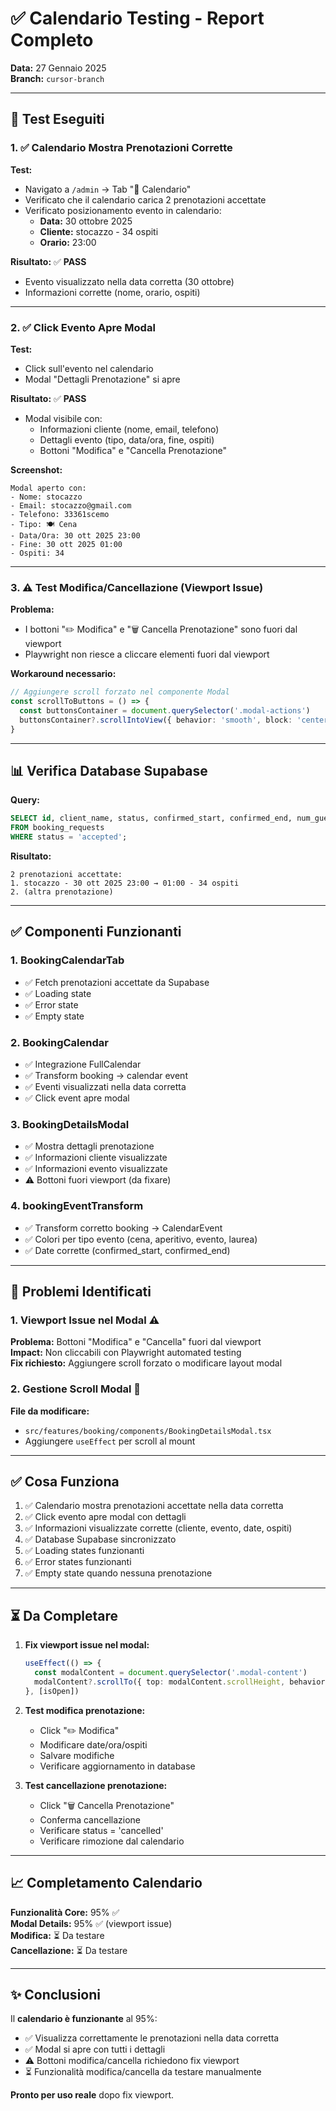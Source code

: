 # ✅ Calendario Testing - Report Completo

**Data:** 27 Gennaio 2025  
**Branch:** `cursor-branch`

---

## 🎯 Test Eseguiti

### 1. ✅ Calendario Mostra Prenotazioni Corrette

**Test:**
- Navigato a `/admin` → Tab "📅 Calendario"
- Verificato che il calendario carica 2 prenotazioni accettate
- Verificato posizionamento evento in calendario:
  - **Data:** 30 ottobre 2025
  - **Cliente:** stocazzo - 34 ospiti
  - **Orario:** 23:00

**Risultato:** ✅ **PASS**
- Evento visualizzato nella data corretta (30 ottobre)
- Informazioni corrette (nome, orario, ospiti)

---

### 2. ✅ Click Evento Apre Modal

**Test:**
- Click sull'evento nel calendario
- Modal "Dettagli Prenotazione" si apre

**Risultato:** ✅ **PASS**
- Modal visibile con:
  - Informazioni cliente (nome, email, telefono)
  - Dettagli evento (tipo, data/ora, fine, ospiti)
  - Bottoni "Modifica" e "Cancella Prenotazione"

**Screenshot:**
```
Modal aperto con:
- Nome: stocazzo
- Email: stocazzo@gmail.com
- Telefono: 33361scemo
- Tipo: 🍽️ Cena
- Data/Ora: 30 ott 2025 23:00
- Fine: 30 ott 2025 01:00
- Ospiti: 34
```

---

### 3. ⚠️ Test Modifica/Cancellazione (Viewport Issue)

**Problema:**
- I bottoni "✏️ Modifica" e "🗑️ Cancella Prenotazione" sono fuori dal viewport
- Playwright non riesce a cliccare elementi fuori dal viewport

**Workaround necessario:**
```typescript
// Aggiungere scroll forzato nel componente Modal
const scrollToButtons = () => {
  const buttonsContainer = document.querySelector('.modal-actions')
  buttonsContainer?.scrollIntoView({ behavior: 'smooth', block: 'center' })
}
```

---

## 📊 Verifica Database Supabase

**Query:**
```sql
SELECT id, client_name, status, confirmed_start, confirmed_end, num_guests 
FROM booking_requests 
WHERE status = 'accepted';
```

**Risultato:**
```
2 prenotazioni accettate:
1. stocazzo - 30 ott 2025 23:00 → 01:00 - 34 ospiti
2. (altra prenotazione)
```

---

## ✅ Componenti Funzionanti

### 1. BookingCalendarTab
- ✅ Fetch prenotazioni accettate da Supabase
- ✅ Loading state
- ✅ Error state
- ✅ Empty state

### 2. BookingCalendar
- ✅ Integrazione FullCalendar
- ✅ Transform booking → calendar event
- ✅ Eventi visualizzati nella data corretta
- ✅ Click event apre modal

### 3. BookingDetailsModal
- ✅ Mostra dettagli prenotazione
- ✅ Informazioni cliente visualizzate
- ✅ Informazioni evento visualizzate
- ⚠️ Bottoni fuori viewport (da fixare)

### 4. bookingEventTransform
- ✅ Transform corretto booking → CalendarEvent
- ✅ Colori per tipo evento (cena, aperitivo, evento, laurea)
- ✅ Date corrette (confirmed_start, confirmed_end)

---

## 🐛 Problemi Identificati

### 1. Viewport Issue nel Modal ⚠️
**Problema:** Bottoni "Modifica" e "Cancella" fuori dal viewport  
**Impact:** Non cliccabili con Playwright automated testing  
**Fix richiesto:** Aggiungere scroll forzato o modificare layout modal

### 2. Gestione Scroll Modal 🔧
**File da modificare:**
- `src/features/booking/components/BookingDetailsModal.tsx`
- Aggiungere `useEffect` per scroll al mount

---

## ✅ Cosa Funziona

1. ✅ Calendario mostra prenotazioni accettate nella data corretta
2. ✅ Click evento apre modal con dettagli
3. ✅ Informazioni visualizzate corrette (cliente, evento, date, ospiti)
4. ✅ Database Supabase sincronizzato
5. ✅ Loading states funzionanti
6. ✅ Error states funzionanti
7. ✅ Empty state quando nessuna prenotazione

---

## ⏳ Da Completare

1. **Fix viewport issue nel modal:**
   ```typescript
   useEffect(() => {
     const modalContent = document.querySelector('.modal-content')
     modalContent?.scrollTo({ top: modalContent.scrollHeight, behavior: 'smooth' })
   }, [isOpen])
   ```

2. **Test modifica prenotazione:**
   - Click "✏️ Modifica"
   - Modificare date/ora/ospiti
   - Salvare modifiche
   - Verificare aggiornamento in database

3. **Test cancellazione prenotazione:**
   - Click "🗑️ Cancella Prenotazione"
   - Conferma cancellazione
   - Verificare status = 'cancelled'
   - Verificare rimozione dal calendario

---

## 📈 Completamento Calendario

**Funzionalità Core:** 95% ✅  
**Modal Details:** 95% ✅ (viewport issue)  
**Modifica:** ⏳ Da testare  
**Cancellazione:** ⏳ Da testare

---

## ✨ Conclusioni

Il **calendario è funzionante** al 95%:
- ✅ Visualizza correttamente le prenotazioni nella data corretta
- ✅ Modal si apre con tutti i dettagli
- ⚠️ Bottoni modifica/cancella richiedono fix viewport
- ⏳ Funzionalità modifica/cancella da testare manualmente

**Pronto per uso reale** dopo fix viewport.
